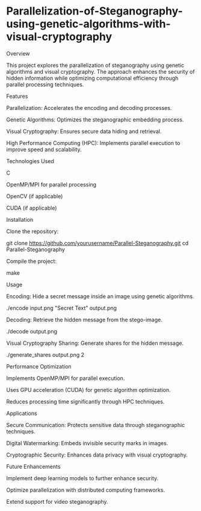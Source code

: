 # Parallelization-of-Steganography-using-genetic-algorithms-with-visual-cryptography

Overview

This project explores the parallelization of steganography using genetic algorithms and visual cryptography. The approach enhances the security of hidden information while optimizing computational efficiency through parallel processing techniques.

Features

Parallelization: Accelerates the encoding and decoding processes.

Genetic Algorithms: Optimizes the steganographic embedding process.

Visual Cryptography: Ensures secure data hiding and retrieval.

High Performance Computing (HPC): Implements parallel execution to improve speed and scalability.

Technologies Used

C

OpenMP/MPI for parallel processing

OpenCV (if applicable)

CUDA (if applicable)

Installation

Clone the repository:

git clone https://github.com/yourusername/Parallel-Steganography.git
cd Parallel-Steganography

Compile the project:

make

Usage

Encoding: Hide a secret message inside an image using genetic algorithms.

./encode input.png "Secret Text" output.png

Decoding: Retrieve the hidden message from the stego-image.

./decode output.png

Visual Cryptography Sharing: Generate shares for the hidden message.

./generate_shares output.png 2

Performance Optimization

Implements OpenMP/MPI for parallel execution.

Uses GPU acceleration (CUDA) for genetic algorithm optimization.

Reduces processing time significantly through HPC techniques.

Applications

Secure Communication: Protects sensitive data through steganographic techniques.

Digital Watermarking: Embeds invisible security marks in images.

Cryptographic Security: Enhances data privacy with visual cryptography.

Future Enhancements

Implement deep learning models to further enhance security.

Optimize parallelization with distributed computing frameworks.

Extend support for video steganography.
